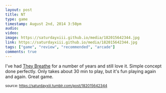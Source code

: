 ```yaml
---
layout: post
title: NT
type: game
timestamp: August 2nd, 2014 3:50pm
audio: 
video: 
image: https://saturdayxiii.github.io/media/182015642344.jpg
link: https://saturdayxiii.github.io/media/182015642344.jpg
tags: ["game", "review", "recommended", "arcade"]
comments: true
---
```


I've had <a href="https://store.steampowered.com/app/294140/They_Breathe/" target="_blank">They Breathe</a> for a number of years and still love it. Simple concept done perfectly. Only takes about 30 min to play, but it's fun playing again and again. Great game.
<br/>
 
  
<small>source: https://saturdayxiii.tumblr.com/post/182015642344</small>